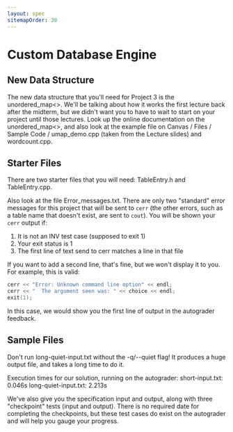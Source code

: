 ```yaml
---
layout: spec
sitemapOrder: 30
---
```


# Custom Database Engine

## New Data Structure

The new data structure that you'll need for Project 3 is the
unordered_map<>.  We'll be talking about how it works the first
lecture back after the midterm, but we didn't want you to have
to wait to start on your project until those lectures.  Look up the
online documentation on the unordered_map<>, and also look at the
example file on Canvas / Files / Sample Code / umap_demo.cpp
(taken from the Lecture slides) and wordcount.cpp.


## Starter Files

There are two starter files that you will need: TableEntry.h and
TableEntry.cpp.

Also look at the file Error_messages.txt.  There are only two "standard"
error messages for this project that will be sent to `cerr` (the other
errors, such as a table name that doesn't exist, are sent to `cout`).  You
will be shown your `cerr` output if:

1. It is not an INV test case (supposed to exit 1)
2. Your exit status is 1
3. The first line of text send to cerr matches a line in that file

If you want to add a second line, that's fine, but we won't display it to
you. For example, this is valid:

```cpp
cerr << "Error: Unknown command line option" << endl;
cerr << "  The argument seen was: " << choice << endl;
exit(1);
```

In this case, we would show you the first line of output in the autograder
feedback.


## Sample Files

Don't run long-quiet-input.txt without the -q/--quiet flag!
It produces a huge output file, and takes a long time to do it.

Execution times for our solution, running on the autograder:
    short-input.txt: 0.046s
    long-quiet-input.txt: 2.213s

We've also give you the specification input and output, along with three
"checkpoint" tests (input and output).  There is no required date for
completing the checkpoints, but these test cases do exist on the autograder
and will help you gauge your progress.
